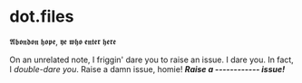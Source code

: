 # dot.files
𝕬𝖇𝖔𝖓𝖉𝖔𝖓 𝖍𝖔𝖕𝖊, 𝖞𝖊 𝖜𝖍𝖔 𝖊𝖓𝖙𝖊𝖗 𝖍𝖊𝖗𝖊


On an unrelated note, I friggin' dare you to raise an issue.
I dare you. In fact, I *double-dare you*. Raise a damn issue, homie!
***Raise a ------------ issue!***
